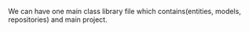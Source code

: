 We can have one main class library file which contains(entities, models, repositories) and main project.
